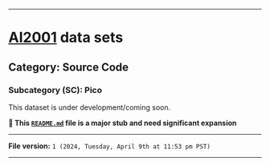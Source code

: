 
***

# [AI2001](https://github.com/seanpm2001/AI2001/) data sets

## Category: Source Code

### Subcategory (SC): Pico

This dataset is under development/coming soon.

**🌱️ This [`README.md`](/README.md) file is a major stub and need significant expansion**

***

**File version:** `1 (2024, Tuesday, April 9th at 11:53 pm PST)`

***
